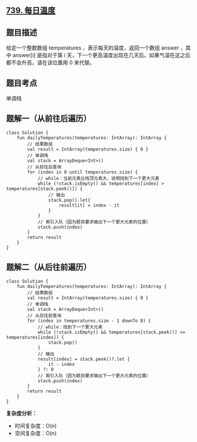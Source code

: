 ## [739. 每日温度](https://leetcode.cn/problems/daily-temperatures/)

## 题目描述

给定一个整数数组 temperatures ，表示每天的温度，返回一个数组 answer ，其中 answer[i] 是指对于第 i 天，下一个更高温度出现在几天后。如果气温在这之后都不会升高，请在该位置用 0 来代替。

## 题目考点

单调栈

## 题解一（从前往后遍历）

```
class Solution {
    fun dailyTemperatures(temperatures: IntArray): IntArray {
        // 结果数组
        val result = IntArray(temperatures.size) { 0 }
        // 单调栈
        val stack = ArrayDeque<Int>()
        // 从前往后查询
        for (index in 0 until temperatures.size) {
            // while：当前元素比栈顶元素大，说明找到下一个更大元素
            while (!stack.isEmpty() && temperatures[index] > temperatures[stack.peek()]) {
                // 输出
                stack.pop().let{
                    result[it] = index - it
                }
            }
            // 索引入队（因为题目要求输出下一个更大元素的位置）
            stack.push(index)
        }
        return result
    }
}
```

## 题解二（从后往前遍历）
 
```
class Solution {
    fun dailyTemperatures(temperatures: IntArray): IntArray {
        // 结果数组
        val result = IntArray(temperatures.size) { 0 }
        // 单调栈
        val stack = ArrayDeque<Int>()
        // 从后往前查询
        for (index in temperatures.size - 1 downTo 0) {
            // while：找到下一个更大元素
            while (!stack.isEmpty() && temperatures[stack.peek()] <= temperatures[index]) {
                stack.pop()
            }
            // 输出
            result[index] = stack.peek()?.let {
                it - index
            } ?: 0
            // 索引入队（因为题目要求输出下一个更大元素的位置）
            stack.push(index)
        }
        return result
    }
}
```

**复杂度分析：**

- 时间复杂度：O(n)
- 空间复杂度：O(n)
